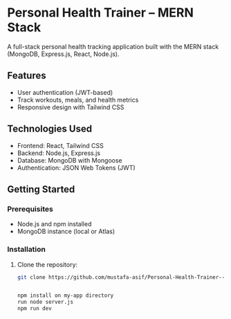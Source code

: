 # Personal Health Trainer – MERN Stack

A full-stack personal health tracking application built with the MERN stack (MongoDB, Express.js, React, Node.js).

## Features

- User authentication (JWT-based)
- Track workouts, meals, and health metrics
- Responsive design with Tailwind CSS

## Technologies Used

- Frontend: React, Tailwind CSS
- Backend: Node.js, Express.js
- Database: MongoDB with Mongoose
- Authentication: JSON Web Tokens (JWT)

## Getting Started

### Prerequisites

- Node.js and npm installed
- MongoDB instance (local or Atlas)

### Installation

1. Clone the repository:
   ```bash
   git clone https://github.com/mustafa-asif/Personal-Health-Trainer---MERN.git


   npm install on my-app directory
   run node server.js
   npm run dev
